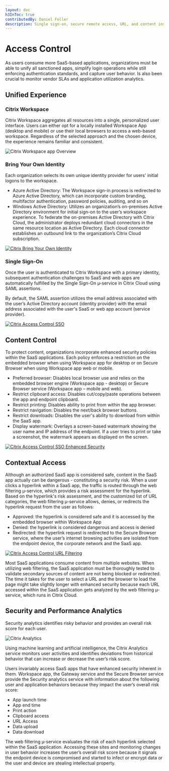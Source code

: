 ```yaml
---
layout: doc
h3InToc: true
contributedBy: Daniel Feller
description: Single sign-on, secure remote access, URL, and content inspection and filtering for SaaS and web applications.
---
```

# Access Control

As users consume more SaaS-based applications, organizations must be able to unify all sanctioned apps, simplify login operations while still enforcing authentication standards, and capture user behavior. Is also been crucial to monitor vendor SLAs and application utilization analytics.

## Unified Experience

### Citrix Workspace

Citrix Workspace aggregates all resources into a single, personalized user interface. Users can either opt for a locally installed Workspace App (desktop and mobile) or use their local browsers to access a web-based workspace. Regardless of the selected approach and the chosen device, the experience remains familiar and consistent.

![Citrix Workspace app Overview](/en-us/tech-zone/learn/media/tech-briefs_access-control_workspaceapp-overview.png)

### Bring Your Own Identity

Each organization selects its own unique identity provider for users' initial logons to the workspace.

-  Azure Active Directory: The Workspace sign-in process is redirected to Azure Active Directory, which can incorporate custom branding, multifactor authentication, password policies, auditing, and so on
-  Windows Active Directory: Utilizes an organization’s on-premises Active Directory environment for initial sign-on to the user’s workspace experience. To federate the on-premises Active Directory with Citrix Cloud, the administrator deploys redundant cloud connectors in the same resource location as Active Directory. Each cloud connector establishes an outbound link to the organization’s Citrix Cloud subscription.

[![Citrix Bring Your Own Identity](/en-us/tech-zone/learn/media/tech-briefs_access-control_bring-your-own-identity.png)](/en-us/tech-zone/learn/media/tech-briefs_access-control_bring-your-own-identity.png)

### Single Sign-On

Once the user is authenticated to Citrix Workspace with a primary identity, subsequent authentication challenges to SaaS and web apps are automatically fulfilled by the Single Sign-On µ-service in Citrix Cloud using SAML assertions.

By default, the SAML assertion utilizes the email address associated with the user’s Active Directory account (identity provider) with the email address associated with the user's SaaS or web app account (service provider).

[![Citrix Access Control SSO](/en-us/tech-zone/learn/media/tech-briefs_access-control_sso.png)](/en-us/tech-zone/learn/media/tech-briefs_access-control_sso.png)

## Content Control

To protect content, organizations incorporate enhanced security policies within the SaaS applications. Each policy enforces a restriction on the embedded browser when using Workspace app for desktop or on Secure Browser when using Workspace app web or mobile.

-  Preferred browser: Disables local browser use and relies on the embedded browser engine (Workspace app - desktop) or Secure Browser service (Workspace app – mobile and web).
-  Restrict clipboard access: Disables cut/copy/paste operations between the app and endpoint clipboard.
-  Restrict printing: Disables ability to print from within the app browser.
-  Restrict navigation: Disables the next/back browser buttons.
-  Restrict downloads: Disables the user's ability to download from within the SaaS app.
-  Display watermark: Overlays a screen-based watermark showing the user name and IP address of the endpoint. If a user tries to print or take a screenshot, the watermark appears as displayed on the screen.

[![Citrix Access Control SSO Enhanced Security](/en-us/tech-zone/learn/media/tech-briefs_access-control_sso-enhanced-security.png)](/en-us/tech-zone/learn/media/tech-briefs_access-control_sso-enhanced-security.png)

## Contextual Access

Although an authorized SaaS app is considered safe, content in the SaaS app actually can be dangerous - constituting a security risk. When a user clicks a hyperlink within a SaaS app, the traffic is routed through the web filtering µ-service, which provides a risk assessment for the hyperlink. Based on the hyperlink's risk assessment, and the customized list of URL categories, the web filtering µ-service allows, denies, or redirects the hyperlink request from the user as follows:

-  Approved: the hyperlink is considered safe and it is accessed by the embedded browser within Workspace App
-  Denied: the hyperlink is considered dangerous and access is denied
-  Redirected: the hyperlink request is redirected to the Secure Browser service, where the user’s internet browsing activities are isolated from the endpoint device, the corporate network and the SaaS app.

[![Citrix Access Control URL Filtering](/en-us/tech-zone/learn/media/tech-briefs_access-control_url-filtering.png)](/en-us/tech-zone/learn/media/tech-briefs_access-control_url-filtering.png)

Most SaaS applications consume content from multiple websites. When utilizing web filtering, the SaaS application must be thoroughly tested to validate secondary sources of content are not being blocked or redirected. The time it takes for the user to select a URL and the browser to load the page might take slightly longer with enhanced security because each URL accessed within the SaaS application gets analyzed by the web filtering µ-service, which runs in Citrix Cloud.

## Security and Performance Analytics

Security analytics identifies risky behavior and provides an overall risk score for each user.

![Citrix Analytics](/en-us/tech-zone/learn/media/tech-briefs_access-control_analytics-brief.png)

Using machine learning and artificial intelligence, the Citrix Analytics service monitors user activities and identifies deviations from historical behavior that can increase or decrease the user’s risk score.

Users invariably access SaaS apps that have enhanced security inherent in them. Workspace app, the Gateway service and the Secure Browser service provide the Security analytics service with information about the following user and application behaviors because they impact the user’s overall risk score:

-  App launch time
-  App end time
-  Print action
-  Clipboard access
-  URL Access
-  Data upload
-  Data download

The web filtering µ-service evaluates the risk of each hyperlink selected within the SaaS application. Accessing these sites and monitoring changes in user behavior increases the user’s overall risk score because it signals the endpoint device is compromised and started to infect or encrypt data or the user and device are stealing intellectual property.
